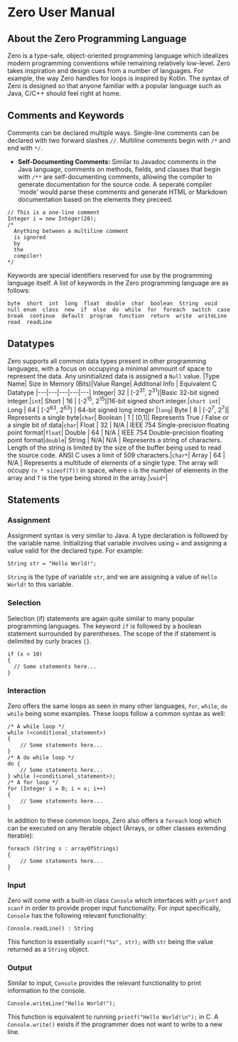 # Zero User Manual

## About the Zero Programming Language
Zero is a type-safe, object-oriented programming language which idealizes modern programming conventions while remaining relatively low-level. Zero takes inspiration and design cues from a number of languages. For example, the way Zero handles for loops is inspired by Kotlin. The syntax of Zero is designed so that anyone familiar with a popular language such as Java, C/C++ should feel right at home. 

## Comments and Keywords
Comments can be declared multiple ways. Single-line comments can be declared with two forward slashes `//`. Multiline comments begin with `/*` and end with `*/`.
  
  - **Self-Documenting Comments:** Similar to Javadoc comments in the Java language, comments on methods, fields, and classes that begin with `/**` are self-documenting comments, allowing the compiler to generate documentation for the source code. A seperate compiler 'mode' would parse these comments and generate HTML or Markdown documentation based on the elements they preceed.

  ```
  // This is a one-line comment
  Integer i = new Integer(20);
  /*
    Anything between a multiline comment
    is ignored
    by
    the
    compiler!
  */
  ```

Keywords are special identifiers reserved for use by the programming language itself. A list of keywords in the Zero programming language are as follows:  
```
byte  short  int  long  float  double  char  boolean  String  void  null enum  class  new  if  else  do  while  for  foreach  switch  case  break  continue  default  program  function  return  write  writeLine  read  readLine
```

## Datatypes
Zero supports all common data types present in other programming languages, with a focus on occupying a minimal ammount of space to represent the data. Any uninitialized data is assigned a `Null` value.
|Type Name| Size in Memory (Bits)|Value Range| Additonal Info | Equivalent C Datatype
|---|---|---|---|---|
Integer| 32 | [-2<sup>31</sup>, 2<sup>31</sup>]|Basic 32-bit signed integer.|`int`|
Short | 16 | [-2<sup>15</sup>, 2<sup>15</sup>]|16-bit signed short integer.|`short int`|
Long | 64 | [-2<sup>63</sup>, 2<sup>63</sup>] | 64-bit signed long integer |`long`|
Byte | 8 | [-2<sup>7</sup>, 2<sup>7</sup>]| Represents a single byte|`char`|
Boolean | 1 | [0,1]| Represents True / False or a single bit of data|`char`|
Float | 32 | N/A | IEEE 754 Single-precision floating point format|`float`|
Double | 64 | N/A | IEEE 754 Double-precision floating point format|`double`|
String | N/A| N/A | Represents a string of characters. Length of the string is limited by the size of the buffer being used to read the source code. ANSI C uses a limit of 509 characters.|`char*`|
Array | 64 | N/A | Represents a multitude of elements of a single type. The array will occupy `(n * sizeof(T))` in space, where `n` is the number of elements in the array and `T` is the type being stored in the array.|`void*`|

## Statements
### Assignment
Assignment syntax is very similar to Java. A type declaration is followed by the variable name. Initializing that variable involves using `=` and assigning a value valid for the declared type. For example:
```
String str = "Hello World!";
```
`String` is the type of variable `str`, and we are assigning a value of `Hello World!` to this variable. 
### Selection
Selection (if) statements are again quite similar to many popular programming languages.
The keyword `if` is followed by a boolean statement surrounded by parentheses. The scope of the if statement is delimited by curly braces `{}`.
```
if (x < 10)
{
  // Some statements here...
}
```
### Interaction
Zero offers the same loops as seen in many other languages, `for`, `while`, `do while` being some examples. These loops follow a common syntax as well:
```
/* A while loop */
while (<conditional_statement>) 
{
    // Some statements here...
}
/* A do while loop */
do {
    // Some statements here...
} while (<conditional_statement>);
/* A for loop */
for (Integer i = 0; i < x; i++)
{
    // Some statements here...
}
```

In addition to these common loops, Zero also offers a `foreach` loop which can be executed on any Iterable object (Arrays, or other classes extending Iterable):
```
foreach (String s : arrayOfStrings) 
{
    // Some statements here...
}
```

### Input
Zero will come with a built-in class `Console` which interfaces with `printf` and `scanf` in order to provide proper input functionality. For input specifically, `Console` has the following relevant functionality:
```
Console.readLine() : String
```
This function is essentially `scanf("%s", str);` with `str` being the value returned as a `String` object.
### Output
Similar to input, `Console` provides the relevant functionality to print information to the console.
```
Console.writeLine("Hello World!");
```
This function is equivalent to running `printf("Hello World!\n");` in C. A `Console.write()` exists if the programmer does not want to write to a new line.